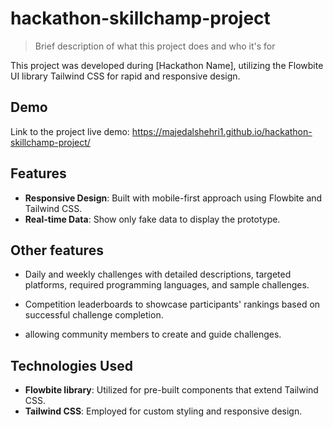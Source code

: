 # hackathon-skillchamp-project
> Brief description of what this project does and who it's for

This project was developed during [Hackathon Name], utilizing the Flowbite UI library Tailwind CSS for rapid and responsive design.

## Demo
Link to the project live demo: https://majedalshehri1.github.io/hackathon-skillchamp-project/

## Features
- **Responsive Design**: Built with mobile-first approach using Flowbite and Tailwind CSS.
- **Real-time Data**: Show only fake data to display the prototype.

## Other features
- Daily and weekly challenges with detailed descriptions, targeted platforms, required programming languages, and sample challenges.

- Competition leaderboards to showcase participants' rankings based on successful challenge completion.

- allowing community members to create and guide challenges.

## Technologies Used
- **Flowbite library**: Utilized for pre-built components that extend Tailwind CSS.
- **Tailwind CSS**: Employed for custom styling and responsive design.
